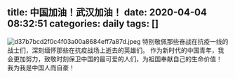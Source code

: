title: 中国加油！武汉加油！
date: 2020-04-04 08:32:51
categories: daily
tags: []
---
![d37b7bcd2f0c4f03a00a8684eff7a87d.jpeg][1]
特别敬佩那些奋战在抗疫一线的战士们，深刻缅怀那些在抗疫战场上逝去的英雄们。
作为新时代的中国青年，我会更加努力，致敬时刻保卫中国的最可爱的人们，为祖国奉献自己的生命价值！
我为我是中国人而自豪！


  [1]: http://www.starydy.xyz/usr/uploads/2020/04/4165605798.jpeg